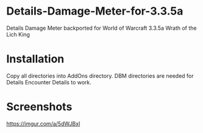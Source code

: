 # Details-Damage-Meter-for-3.3.5a
Details Damage Meter backported for World of Warcraft 3.3.5a Wrath of the Lich King

# Installation

Copy all directories into AddOns directory.
DBM directories are needed for Details Encounter Details to work.

# Screenshots
https://imgur.com/a/5dWJBxl
